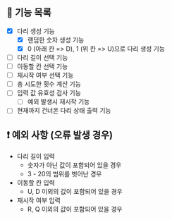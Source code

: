 ## 🔧 기능 목록

- [x] 다리 생성 기능
  - [x] 랜덤한 숫자 생성 기능
  - [x] 0 (아래 칸 => D), 1 (위 칸 => U)으로 다리 생성 기능
- [ ] 다리 길이 선택 기능
- [ ] 이동할 칸 선택 기능
- [ ] 재시작 여부 선택 기능
- [ ] 총 시도한 횟수 계산 기능
- [ ] 입력 값 유효성 검사 기능
  - [ ] 예외 발생시 재시작 기능
- [ ] 현재까지 건너온 다리 상태 출력 기능

## ❗ 예외 사항 (오류 발생 경우)

- 다리 길이 입력
  - 숫자가 아닌 값이 포함되어 있을 경우
  - 3 - 20의 범위를 벗어난 경우
- 이동할 칸 입력
  - U, D 이외의 값이 포함되어 있을 경우
- 재시작 여부 입력
  - R, Q 이외의 값이 포함되어 있을 경우
